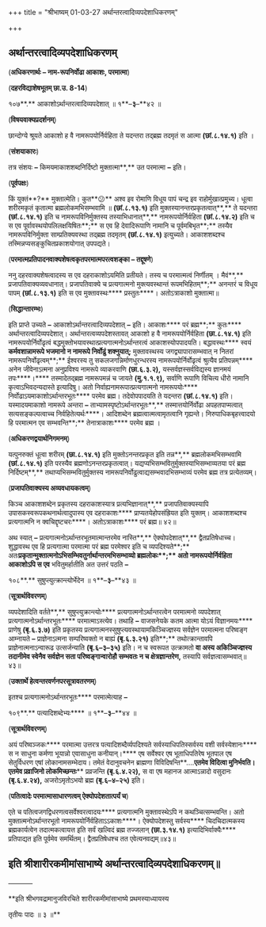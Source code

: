 +++
title = "श्रीभाष्यम् 01-03-27 अर्थान्तरत्वादिव्यपदेशाधिकरणम्"

+++
<div claऽऽ="elementor-widget-container">

## अर्थान्तरत्वादिव्यपदेशाधिकरणम्

(**अधिकरणार्थः – नाम-रूपनिर्वोढा आकाशः, परमात्मा**)

(**दहरविद्याशेषभूतम् छा.उ. 8-14**)

१०७**.** आकाशोऽर्थान्तरत्वादिव्यपदेशात् ॥ १**–**३**–**४२ ॥

(**विषयवाक्यप्रदर्शनम्**)

छान्दोग्ये श्रूयते आकाशो ह वै नामरूपयोर्निर्वहिता ते यदन्तरा तद्ब्रह्म तदमृतं स आत्मा **(**छां**.**८**.**१४**.**१**)** इति ।

(**संशयाकारः**)

तत्र संशयः **–** किमयमाकाशशब्दनिर्दिष्टो मुक्तात्मा**,** उत परमात्मा **–** इति।

(**पूर्वपक्षः**)

किं युक्तं**?** मुक्तात्मेति। कुत**😕** अश्व इव रोमाणि विधूय पापं चन्द्र इव राहोर्मुखात्प्रमुच्य। धूत्वा शरीरमकृतं कृतात्मा ब्रह्मलोकमभिसम्भवामि ॥ **(**छां**.**८**.**१३**.**१**)** इति मुक्तस्यानन्तरप्रकृतत्वात्**,** ते यदन्तरा **(**छां**.**८**.**१४**.**१**)** इति च नामरूपविनिर्मुक्तस्य तस्याभिधानात्**,** नामरूपयोर्निर्वहिता **(**छां**.**८**.**१४**.**२**)** इति च स एव पूर्वावस्थयोपलिलक्षयिषितः**;** स एव हि देवादिरूपाणि नामानि च पूर्वमबिभृत**;** तस्यैव नामरूपविनिर्मुक्ता साम्प्रतिक्यवस्था तद्ब्रह्म तदमृतम् **(**छां**.**८**.**१४**.**१**)** इत्युच्यते। आकाशशब्दश्च तस्मिन्नप्यसङ्कुचितप्रकाशयोगात् उपपद्यते।

(**परमात्मप्रतिपादनवाक्यशेषत्वकृतपरमात्मपरत्वशङ्का – तद्दूषणे**)

ननु दहरवाक्यशेषत्वादस्य स एव दहराकाशोऽयमिति प्रतीयते। तस्य च परमात्मत्वं निर्णीतम् । मैवं**,** प्रजापतिवाक्यव्यवधानात्। प्रजापतिवाक्ये च प्रत्यगात्मनो मुक्त्यवस्थान्तं रूपमभिहितम्**;** अनन्तरं च विधूय पापम् **(**छां**.**८**.**१३**.**१**)** इति स एव मुक्तावस्थः**** प्रस्तुतः****। अतोऽत्राकाशो मुक्तात्मा॥

(**सिद्धान्तारम्भः**)

इति प्राप्ते उच्यते **–** आकाशोऽर्थान्तरत्वादिव्यपदेशात् **–** इति। आकाशः**** परं ब्रह्म**;** कुतः**** अर्थान्तरत्वादिव्यपदेशात्। अर्थान्तरत्वव्यपदेशस्तावत् आकाशो ह वै नामरूपयोर्निर्वहिता **(**छा**.**८**.**१४**.**१**)** इति नामरूपयोर्निर्वोढृत्वं बद्धमुक्तोभयावस्थात्प्रत्यगात्मनोऽर्थान्तरत्वं आकाशस्योपपादयति। बद्धावस्थः**** स्वयं ****कर्मवशान्नामरूपे भजमानो न नामरूपे निर्वोढुं शक्नुयात्**;** मुक्तावस्थस्य जगद्व्यापारासम्भवात् न नितरां नामरूपनिर्वोढृत्वम्**;** ईश्वरस्य तु सकलजगन्निर्माणधुरन्धरस्य नामरूपयोर्निर्वोढृत्वं श्रुत्यैव प्रतिपन्नम्**** अनेन जीवेनाऽत्मना अनुप्रविश्य नामरूपे व्याकरवाणि **(**छा**.**६**.**३**.**२**),** यस्सर्वज्ञस्सर्वविद्यस्य ज्ञानमयं तपः****।**** तस्मादेतद्ब्रह्म नामरूपमन्नं च जायते **(**मु**.**१**.**१**.**९**),** सर्वाणि रूपाणि विचित्य धीरो नामानि कृत्वाऽभिवदन्यदास्ते इत्यादिषु। अतो निर्वाह्यनामरूपात्प्रत्यगात्मनो नामरूपयोः**** निर्वोढाऽयमाकाशोऽर्थान्तरभूतः**** परमेव ब्रह्म। तदेवोपपादयति ते यदन्तरा **(**छां**.**८**.**१४**.**१**)** इति। यस्मादयमाकाशो नामरूपे अन्तरा **–** ताभ्यामस्पृष्टोऽर्थान्तरभूतः**,** तस्मात्तयोर्निर्वोढा अपहतपाप्मत्वात् सत्यसङ्कल्पत्वाच्च निर्वहितेत्यर्थः****। आदिशब्देन ब्रह्मत्वात्मत्वामृतत्वानि गृह्यन्ते। निरुपाधिकबृहत्त्वादयो हि परमात्मन एव सम्भवन्ति**;** तेनात्राकाशः**** परमेव ब्रह्म ।

(**अधिकरणद्वयार्थनिगमनम्**)

यत्पुनरुक्तं धूत्वा शरीरम् **(**छा**.**८**.**१४**.**१**)** इति मुक्तोऽनन्तरप्रकृत इति तन्न**,** ब्रह्मलोकमभिसम्भवामि **(**छां**.**८**.**१४**.**१**)** इति परस्यैव ब्रह्मणोऽनन्तरप्रकृतत्वात्। यद्यप्यभिसम्भवितुर्मुक्तस्याभिसम्भाव्यतया परं ब्रह्म निर्दिष्टम्**,** तथाप्यभिसम्भवितुर्मुक्तस्य नामरूपनिर्वोढुत्वाद्यसम्भवादभिसम्भाव्यं परमेव ब्रह्म तत्र प्रत्येतव्यम्।

(**प्रजापतिवाक्यस्य अव्यवधायकत्वम्**)

किञ्च आकाशशब्देन प्रकृतस्य दहराकाशस्यात्र प्रत्यभिज्ञानात्**,** प्रजापतिवाक्यस्यापि उपासकस्वरूपकथनार्थत्वादुपास्य एव दहराकाशः**** प्राप्यतयेहोपसंह्रियत इति युक्तम्। आकाशशब्दश्च प्रत्यगात्मनि न क्वचिद्दृष्टचरः****। अतोऽत्राकाशः**** परं ब्रह्म॥ ४२॥

अथ स्यात् **–** प्रत्यगात्मनोऽर्थान्तरभूतमात्मान्तरमेव नास्ति**,** ऐक्योपदेशात्**,** द्वैतप्रतिषेधाच्च। शुद्धावस्थ एव हि प्रत्यगात्मा परमात्मा परं ब्रह्म परमेश्वर इति च व्यपदिश्यते**;** अतः****प्रकृतान्मुक्तात्मनोऽभिसम्भिवतुर्नार्थान्तरमभिसम्भाव्यो ब्रह्मलोकः**;** अतो नामरूपयोर्निर्वहिता आकाशोऽपि स एव**** भवितुमर्हातीति अत उत्तरं पठति **–**

१०८**.** सुषुप्त्युत्क्रान्त्योर्भेदेन ॥ १**–**३**–**४३ ॥

(**सूत्रार्थविवरणम्**)

व्यपदेशादिति वर्तते**,** सुषुप्त्युक्रान्त्योः**** प्रत्यगात्मनोऽर्थान्तरत्वेन परमात्मनो व्यपदेशात् प्रत्यगात्मनोऽर्थान्तरभूतः**** परमात्माऽस्त्येव। तथाहि **–** वाजसनेयके कतम आत्मा योऽयं विज्ञानमयः**** प्राणेषु **(**बृ**.**६**.**३**.**७**)** इति प्रकृतस्य प्रत्यगात्मनस्सुषुप्त्यवस्थायामकिञ्चिज्ज्ञस्य सर्वज्ञेन परमात्मना परिष्वङ्ग आम्नायते **–** प्राज्ञेनाऽत्मना सम्परिष्वक्तो न बाह्यं **(**बृ**.**६**.**३**.**२१**)** इति**;** तथोत्क्रान्तावपि प्राज्ञेनात्मनाऽन्वारूढ उत्सर्जन्याति **(**बृ**.**६**–**३**–**३५**)** इति। न च स्वरूपत उत्क्रामतो ****वा अस्य ****अकिञ्चिज्ज्ञस्य तदानीमेव स्वेनैव सर्वज्ञेन सता परिष्वङ्गान्वारोहौ सम्भवतः**** न च क्षेत्रज्ञान्तरेण**,** तस्यापि सर्वज्ञत्वासम्भवात्॥४३॥

(**उक्तार्थे हेत्वन्तरवर्णनपरसूत्रावतरणम्**)

इतश्च प्रत्यगात्मनोऽर्थान्तरभूतः**** परमात्मेत्याह **–**

१०९**.** पत्यादिशब्देभ्यः**** ॥ १**–**३**–**४४ ॥

(**सूत्रार्थविवरणम्**)

अयं परिष्वञ्जकः**** परमात्मा उत्तरत्र पत्यादिशब्दैर्व्यपदिश्यते सर्वस्याधिपतिस्सर्वस्य वशी सर्वस्येशानः**** स न साधुना कर्मणा भूयान्नो एवासाधुना कनीयान्।**** एष सर्वेश्वर एष भूताधिपतिरेष भूतपाल एष सेतुर्विधरण एषां लोकानामसम्भेदाय। तमेतं वेदानुवचनेन ब्राह्मणा विविदिषन्ति**….**एतमेव विदित्वा मुनिर्भवति। एतमेव प्रव्राजिनो लोकमिच्छन्तः**** प्रव्रजन्ति **(**बृ**.**६**.**४**.**२२**),** स वा एष महानज आत्माऽन्नादो वसुदानः **(**बृ**.**६**.**४**.**२४**),** अजरोऽमृतोऽभयो ब्रह्म **(**बृ**.**६**–**४**–**२५**)** इति।

(**पतित्वादेः परमात्मासाधारणत्वम् ऐक्योपदेशतात्पर्यं च**)

एते च पतित्वजगद्विधरणत्वसर्वेश्वरत्वादयः**** प्रत्यगात्मनि मुक्तावस्थेऽपि न कथञ्चित्सम्भवन्ति। अतो मुक्तात्मनोऽर्थान्तरभूतो नामरूपयोर्निर्वहिताऽऽकाशः****। ऐक्योपदेशस्तु सर्वस्य**** चिदचिदात्मकस्य ब्रह्मकार्यत्वेन तदात्मकत्वायत्त इति सर्वं खल्विदं ब्रह्म तज्जलान् **(**छा**.**३**.**१४**.**१**)** इत्यादिभिर्वाक्यैः**** प्रतिपाद्यत इति पूर्वमेव समर्थितम्। द्वैतप्रतिषेधश्च तत एवेत्यनवद्यम्॥४३॥

## इति श्रीशारीरकमीमांसाभाष्ये अर्थान्तरत्वादिव्यपदेशाधिकरणम्॥

———–

**इति श्रीभगवद्रामानुजविरचिते शारीरकमीमांसाभाष्ये प्रथमस्याध्यायस्य

तृतीयः पादः ॥ ३ ॥**



</div>
